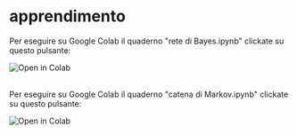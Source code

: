 # apprendimento
Per eseguire su Google Colab il quaderno "rete di Bayes.ipynb" clickate su questo pulsante:

<a href="https://colab.research.google.com/github/capitanio/apprendimento/blob/main/classificazione%20supervisionata.ipynb"><img align="left" src="https://colab.research.google.com/assets/colab-badge.svg" alt="Open in Colab" title="Open and Execute in Google Colaboratory"></a>    
<br />

Per eseguire su Google Colab il quaderno "catena di Markov.ipynb" clickate su questo pulsante:

<a href="https://colab.research.google.com/github/capitanio/apprendimento/blob/main/predizione.ipynb"><img align="left" src="https://colab.research.google.com/assets/colab-badge.svg" alt="Open in Colab" title="Open and Execute in Google Colaboratory"></a>  